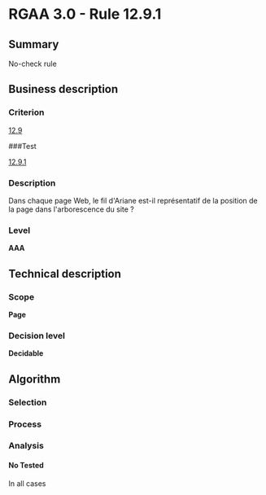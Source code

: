 # RGAA 3.0 -  Rule 12.9.1

## Summary

No-check rule

## Business description

### Criterion

[12.9](http://references.modernisation.gouv.fr/referentiel-technique-0#crit-12-9)

###Test

[12.9.1](http://references.modernisation.gouv.fr/referentiel-technique-0#test-12-9-1)

### Description

Dans chaque page Web, le fil d'Ariane est-il repr&eacute;sentatif de la position de la page dans l'arborescence du site ?

### Level

**AAA**

## Technical description

### Scope

**Page**

### Decision level

**Decidable**

## Algorithm

### Selection

### Process

### Analysis

#### No Tested 

In all cases


